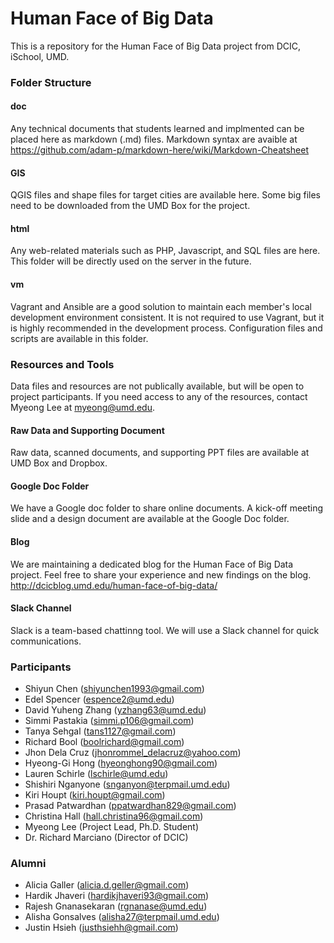 Human Face of Big Data
=======
This is a repository for the Human Face of Big Data project from DCIC, iSchool, UMD.


### Folder Structure

#### doc
Any technical documents that students learned and implmented can be placed here as markdown (.md) files. Markdown syntax are avaible at https://github.com/adam-p/markdown-here/wiki/Markdown-Cheatsheet

#### GIS
QGIS files and shape files for target cities are available here. Some big files need to be downloaded from the UMD Box for the project. 

#### html
Any web-related materials such as PHP, Javascript, and SQL files are here. This folder will be directly used on the server in the future.

#### vm
Vagrant and Ansible are a good solution to maintain each member's local development environment consistent. It is not required to use Vagrant, but it is highly recommended in the development process. Configuration files and scripts are available in this folder.


### Resources and Tools
Data files and resources are not publically available, but will be open to project participants. If you need access to any of the resources, contact Myeong Lee at myeong@umd.edu.

#### Raw Data and Supporting Document
Raw data, scanned documents, and supporting PPT files are available at UMD Box and Dropbox. 

#### Google Doc Folder
We have a Google doc folder to share online documents. A kick-off meeting slide and a design document are available at the Google Doc folder.

#### Blog
We are maintaining a dedicated blog for the Human Face of Big Data project. Feel free to share your experience and new findings on the blog.
http://dcicblog.umd.edu/human-face-of-big-data/

#### Slack Channel
Slack is a team-based chattinng tool. We will use a Slack channel for quick communications. 


### Participants
- Shiyun Chen (shiyunchen1993@gmail.com)
- Edel Spencer (espence2@umd.edu)
- David Yuheng Zhang (yzhang63@umd.edu)
- Simmi Pastakia (simmi.p106@gmail.com) 
- Tanya Sehgal (tans1127@gmail.com) 
- Richard Bool (boolrichard@gmail.com) 
- Jhon Dela Cruz (jhonrommel_delacruz@yahoo.com)
- Hyeong-Gi Hong (hyeonghong90@gmail.com)
- Lauren Schirle (lschirle@umd.edu) 
- Shishiri Nganyone (snganyon@terpmail.umd.edu)
- Kiri Houpt (kiri.houpt@gmail.com)
- Prasad Patwardhan (ppatwardhan829@gmail.com)
- Christina Hall (hall.christina96@gmail.com)
- Myeong Lee (Project Lead, Ph.D. Student)
- Dr. Richard Marciano (Director of DCIC)


### Alumni
- Alicia Galler (alicia.d.geller@gmail.com)
- Hardik Jhaveri (hardikjhaveri93@gmail.com)
- Rajesh Gnanasekaran (rgnanase@umd.edu) 
- Alisha Gonsalves (alisha27@terpmail.umd.edu) 
- Justin Hsieh (justhsiehh@gmail.com)